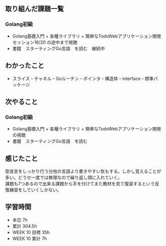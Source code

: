 ## 取り組んだ課題一覧 
 ### Golang初級
 - Golang基礎入門 + 各種ライブラリ + 簡単なTodoWebアプリケーション開発　セッション16/20 の途中まで視聴
 - 書籍　スターティングGo言語　を読む　継続中

 ## わかったこと 
 - スライス・チャネル・Goルーチン・ポインタ・構造体・interface・標準パッケージ

 ## 次やること 
 ### Golang初級
 - Golang基礎入門 + 各種ライブラリ + 簡単なTodoWebアプリケーション開発　の視聴
 - 書籍　スターティングGo言語　を読む

 ## 感じたこと 
 型宣言をしっかり行う分他の言語より書きやすい気もする。しかし覚えることが多い。どうせ一度では無理なので繰り返し頭に入れていく。  
 課題も7つあるので出来る課題から手を付けてまた教材を見て復習するという反復練習をしていくしかない。

 ## 学習時間 
 - 本日 7h 
 - 累計 304.5h 
 - WEEK 10 目標 35h 
 - WEEK 10 累計 7h
